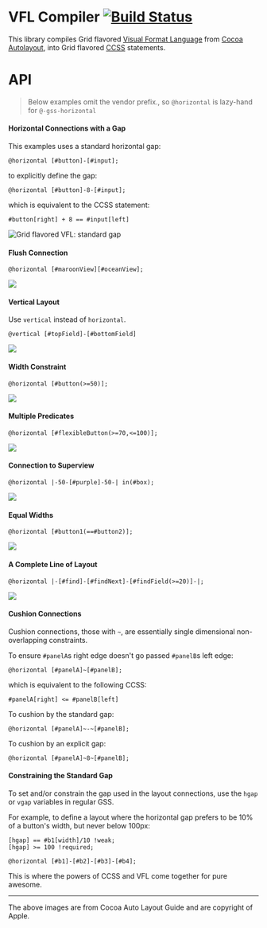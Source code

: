 VFL Compiler [![Build Status](https://travis-ci.org/the-gss/vfl-compiler.png?branch=master)](https://travis-ci.org/the-gss/vfl-compiler)
=============

This library compiles Grid flavored [Visual Format Language](http://developer.apple.com/library/ios/#documentation/UserExperience/Conceptual/AutolayoutPG/Articles/formatLanguage.html) from [Cocoa Autolayout](http://developer.apple.com/library/ios/#documentation/UserExperience/Conceptual/AutolayoutPG/Articles/formatLanguage.html), into Grid flavored [CCSS](http://citeseer.ist.psu.edu/viewdoc/summary?doi=10.1.1.101.4819) statements.


# API

> Below examples omit the vendor prefix., so `@horizontal` is lazy-hand for `@-gss-horizontal`

#### Horizontal Connections with a Gap

This examples uses a standard horizontal gap:

```
@horizontal [#button]-[#input];
```

to explicitly define the gap:

```
@horizontal [#button]-8-[#input];
```

which is equivalent to the CCSS statement:

`#button[right] + 8 == #input[left]`

![Grid flavored VFL: standard gap](http://developer.apple.com/library/ios/documentation/UserExperience/Conceptual/AutolayoutPG/Art/standardSpace.png)

#### Flush Connection

```
@horizontal [#maroonView][#oceanView];
```

![](http://developer.apple.com/library/ios/documentation/UserExperience/Conceptual/AutolayoutPG/Art/flushViews.png)

#### Vertical Layout

Use `vertical` instead of `horizontal`.

```
@vertical [#topField]-[#bottomField]
```

![](http://developer.apple.com/library/ios/documentation/UserExperience/Conceptual/AutolayoutPG/Art/verticalLayout.png)

#### Width Constraint

```
@horizontal [#button(>=50)];
```

![](http://developer.apple.com/library/ios/documentation/UserExperience/Conceptual/AutolayoutPG/Art/widthConstraint.png)

#### Multiple Predicates

```
@horizontal [#flexibleButton(>=70,<=100)];
```

![](http://developer.apple.com/library/ios/documentation/UserExperience/Conceptual/AutolayoutPG/Art/multiplePredicates.png)

#### Connection to Superview

```
@horizontal |-50-[#purple]-50-| in(#box);
```

![](http://developer.apple.com/library/ios/documentation/UserExperience/Conceptual/AutolayoutPG/Art/connectionToSuperview.png)

#### Equal Widths

```
@horizontal [#button1(==#button2)];
```

![](http://developer.apple.com/library/ios/documentation/UserExperience/Conceptual/AutolayoutPG/Art/equalWidths.png)

#### A Complete Line of Layout

```
@horizontal |-[#find]-[#findNext]-[#findField(>=20)]-|;
```

![](http://developer.apple.com/library/ios/documentation/UserExperience/Conceptual/AutolayoutPG/Art/completeLayout.png)

#### Cushion Connections

Cushion connections, those with `~`, are essentially single dimensional non-overlapping constraints.

To ensure `#panelA`s right edge doesn't go passed `#panelB`s left edge:

```
@horizontal [#panelA]~[#panelB];
```

which is equivalent to the following CCSS:

`#panelA[right] <= #panelB[left]`

To cushion by the standard gap:

```
@horizontal [#panelA]~-~[#panelB];
```

To cushion by an explicit gap:

```
@horizontal [#panelA]~8~[#panelB];
```

#### Constraining the Standard Gap

To set and/or constrain the gap used in the layout connections, use the `hgap` or `vgap` variables in regular GSS.  

For example, to define a layout where the horizontal gap prefers to be 10% of a button's width, but never below 100px:

```
[hgap] == #b1[width]/10 !weak;
[hgap] >= 100 !required;

@horizontal [#b1]-[#b2]-[#b3]-[#b4];
```

This is where the powers of CCSS and VFL come together for pure awesome.

----------------------

The above images are from Cocoa Auto Layout Guide and are copyright of Apple.

